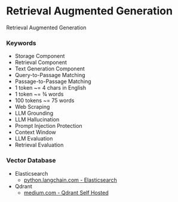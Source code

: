 # Retrieval Augmented Generation
Retrieval Augmented Generation

### Keywords
- Storage Component
- Retrieval Component
- Text Generation Component
- Query-to-Passage Matching
- Passage-to-Passage Matching
- 1 token ~= 4 chars in English
- 1 token ~= ¾ words
- 100 tokens ~= 75 words
- Web Scraping
- LLM Grounding
- LLM Hallucination
- Prompt Injection Protection
- Context Window
- LLM Evaluation
- Retrieval Evaluation

### Vector Database
- Elasticsearch
  - [python.langchain.com - Elasticsearch](https://python.langchain.com/v0.1/docs/integrations/vectorstores/elasticsearch/)
- Qdrant
  - [medium.com - Qdrant Self Hosted](https://medium.com/@fadil.parves/qdrant-self-hosted-28a30106e9dd)
